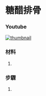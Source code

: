 # 糖醋排骨

### Youtube
[![thumbnail](https://i.ytimg.com/vi/1eAyw66S_f0/hq2.jpg)](https://youtube.com/shorts/1eAyw66S_f0)

### 材料
1. 

### 步驟
1. 
